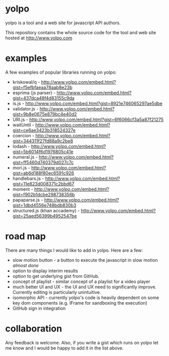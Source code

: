# yolpo
yolpo is a tool and a web site for javascript API authors.

This repository contains the whole source code for the tool and web site hosted at http://www.yolpo.com

# examples

A few examples of popular libraries running on yolpo:

* kriskowal/q - http://www.yolpo.com/embed.html?gist=f5efbfaeaa78aab8e23b  
* esprima (js parser) - http://www.yolpo.com/embed.html?gist=437dca48f4d83155c9da 
* is.js - http://www.yolpo.com/embed.html?gist=8921e746065297ae5dbe  
* validator.js - http://www.yolpo.com/embed.html?gist=9b8e0675e879bc4e40d2 
* URI.js - http://www.yolpo.com/embed.html?gist=6f6066cf3a5a87f21275  
* waitUntil - http://www.yolpo.com/embed.html?gist=ce6ae3423b318524327e  
* coercion - http://www.yolpo.com/embed.html?gist=344311f27fd88a9c2be8 
* lodash - http://www.yolpo.com/embed.html?gist=5b6014f6d1976805c41e 
* numeral.js - http://www.yolpo.com/embed.html?gist=ff5460d740379d027c7c 
* mori.js - http://www.yolpo.com/embed.html?gist=ab6d188f80ec6591c926 
* handlebars.js - http://www.yolpo.com/embed.html?gist=11e823d008371c2bbd67 
* moment - http://www.yolpo.com/embed.html?gist=f902b1dcbe298738356b
* papaparse.js - http://www.yolpo.com/embed.html?gist=1dbd4556e748bdb830b3  
* structured.js (khan accademy) - http://www.yolpo.com/embed.html?gist=25aed56399b4952547be
 
# road map

There are many things I would like to add in yolpo. Here are a few: 

* slow motion button - a button to execute the javascript in slow motion _almost done_
* option to display interim results
* option to get underlying gist from GitHub. 
* concept of playlist - similar concept of a playlist for a video player 
* much better UI and UX - the UI and UX need to significantly improve. Currently editing is particularly unintuitive. 
* isomorphic API - currently yolpo's code is heavily dependent on some key dom components (e.g. IFrame for sandboxing the execution)
* GitHub sign in integration

# collaboration 

Any feedback is welcome. Also, if you write a gist which runs on yolpo let me know and I would be happy to add it in the list above.


